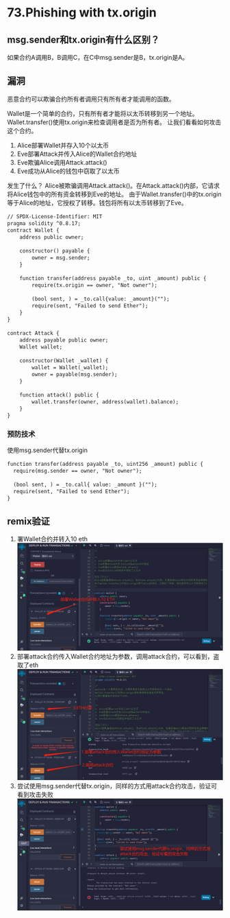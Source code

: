 # 73.Phishing with tx.origin
## msg.sender和tx.origin有什么区别？
如果合约A调用B，B调用C，在C中msg.sender是B，tx.origin是A。

## 漏洞
恶意合约可以欺骗合约所有者调用只有所有者才能调用的函数。


Wallet是一个简单的合约，只有所有者才能将以太币转移到另一个地址。
Wallet.transfer()使用tx.origin来检查调用者是否为所有者。
让我们看看如何攻击这个合约。


1. Alice部署Wallet并存入10个以太币
2. Eve部署Attack并传入Alice的Wallet合约地址
3. Eve欺骗Alice调用Attack.attack()
4. Eve成功从Alice的钱包中窃取了以太币

发生了什么？
Alice被欺骗调用Attack.attack()。在Attack.attack()内部，它请求将Alice钱包中的所有资金转移到Eve的地址。
由于Wallet.transfer()中的tx.origin等于Alice的地址，它授权了转移。钱包将所有以太币转移到了Eve。

```solidity
// SPDX-License-Identifier: MIT
pragma solidity ^0.8.17;
contract Wallet {
    address public owner;

    constructor() payable {
        owner = msg.sender;
    }

    function transfer(address payable _to, uint _amount) public {
        require(tx.origin == owner, "Not owner");

        (bool sent, ) = _to.call{value: _amount}("");
        require(sent, "Failed to send Ether");
    }
}

contract Attack {
    address payable public owner;
    Wallet wallet;

    constructor(Wallet _wallet) {
        wallet = Wallet(_wallet);
        owner = payable(msg.sender);
    }

    function attack() public {
        wallet.transfer(owner, address(wallet).balance);
    }
}
```
### 预防技术
使用msg.sender代替tx.origin

```solidity
function transfer(address payable _to, uint256 _amount) public {
  require(msg.sender == owner, "Not owner");

  (bool sent, ) = _to.call{ value: _amount }("");
  require(sent, "Failed to send Ether");
}
```

## remix验证
1. 署Wallet合约并转入10 eth
![73-1.jpg](img/73-1.jpg)
2. 部署attack合约传入Wallet合约地址为参数，调用attack合约，可以看到，盗取了eth
![73-2.jpg](img/73-2.jpg)
3. 尝试使用msg.sender代替tx.origin，同样的方式用attack合约攻击，验证可看到攻击失败
![73-3.jpg](img/73-3.jpg)